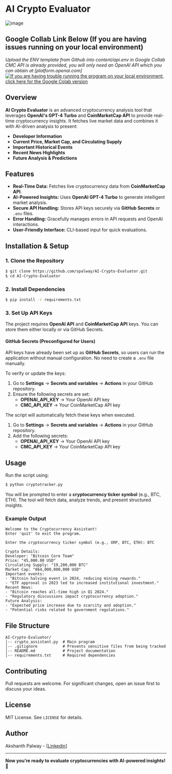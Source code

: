 # AI Crypto Evaluator
![image](https://github.com/user-attachments/assets/145eb3cd-27f3-4da3-b00a-8860c4332c4a)

## Google Collab Link Below (If you are having issues running on your local environment) 
*Upload the ENV template from Github into content/api.env in Google Collab*
*CMC API is already provided, you will only need an OpenAI API which you can obtain at [platform.openai.com]*
[![If you are having trouble running the program on your local environment, click here for the Google Colab version](https://colab.research.google.com/assets/colab-badge.svg)](https://colab.research.google.com/drive/1dZwECFGlu2HNV7DC2dbvBaLtrYTIkY3s?usp=sharing)


## Overview
**AI Crypto Evaluator** is an advanced cryptocurrency analysis tool that leverages **OpenAI's GPT-4 Turbo** and **CoinMarketCap API** to provide real-time cryptocurrency insights. It fetches live market data and combines it with AI-driven analysis to present:
- **Developer Information**
- **Current Price, Market Cap, and Circulating Supply**
- **Important Historical Events**
- **Recent News Highlights**
- **Future Analysis & Predictions**

## Features
- **Real-Time Data:** Fetches live cryptocurrency data from **CoinMarketCap API**.
- **AI-Powered Insights:** Uses **OpenAI GPT-4 Turbo** to generate intelligent market analysis.
- **Secure API Handling:** Stores API keys securely via **GitHub Secrets** or `.env` files.
- **Error Handling:** Gracefully manages errors in API requests and OpenAI interactions.
- **User-Friendly Interface:** CLI-based input for quick evaluations.

## Installation & Setup

### 1. Clone the Repository
```sh
$ git clone https://github.com/spalway/AI-Crypto-Evaluator.git
$ cd AI-Crypto-Evaluator
```

### 2. Install Dependencies
```sh
$ pip install -r requirements.txt
```

### 3. Set Up API Keys
The project requires **OpenAI API** and **CoinMarketCap API** keys. You can store them either locally or via GitHub Secrets.

#### **GitHub Secrets (Preconfigured for Users)**
API keys have already been set up as **GitHub Secrets**, so users can run the application without manual configuration. No need to create a `.env` file manually.

To verify or update the keys:
1. Go to **Settings** → **Secrets and variables** → **Actions** in your GitHub repository.
2. Ensure the following secrets are set:
   - **OPENAI_API_KEY** → Your OpenAI API key
   - **CMC_API_KEY** → Your CoinMarketCap API key

The script will automatically fetch these keys when executed.
1. Go to **Settings** → **Secrets and variables** → **Actions** in your GitHub repository.
2. Add the following secrets:
   - **OPENAI_API_KEY** → Your OpenAI API key
   - **CMC_API_KEY** → Your CoinMarketCap API key

## Usage
Run the script using:
```sh
$ python cryptotracker.py
```
You will be prompted to enter a **cryptocurrency ticker symbol** (e.g., BTC, ETH). The tool will fetch data, analyze trends, and present structured insights.

### Example Output
```
Welcome to the Cryptocurrency Assistant!
Enter 'quit' to exit the program.

Enter the cryptocurrency ticker symbol (e.g., XRP, BTC, ETH): BTC

Crypto Details:
Developer: "Bitcoin Core Team"
Price: "45,000.00 USD"
Circulating Supply: "19,200,000 BTC"
Market Cap: "864,000,000,000 USD"
Important events:
- "Bitcoin halving event in 2024, reducing mining rewards."
- "ETF approval in 2023 led to increased institutional investment."
Recent News:
- "Bitcoin reaches all-time high in Q1 2024."
- "Regulatory discussions impact cryptocurrency adoption."
Future Analysis:
- "Expected price increase due to scarcity and adoption."
- "Potential risks related to government regulations."
```

## File Structure
```
AI-Crypto-Evaluator/
│-- crypto_assistant.py  # Main program
│-- .gitignore           # Prevents sensitive files from being tracked
│-- README.md            # Project documentation
│-- requirements.txt     # Required dependencies
```

## Contributing
Pull requests are welcome. For significant changes, open an issue first to discuss your ideas.

## License
MIT License. See `LICENSE` for details.

## Author
Akshanth Palway - [[Linkedin](https://www.linkedin.com/in/apalway/)]

---

**Now you’re ready to evaluate cryptocurrencies with AI-powered insights! 🚀**

